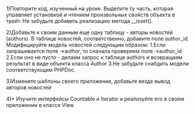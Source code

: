 1)Повторите код, изученный на уроке. Выделите ту часть, которая управляет установкой и чтением произвольных свойств объекта в трейт. Не забудьте добавить реализацию метода __isset().

2)Добавьте к своим данным еще одну таблицу - авторы новостей (authors). В таблице новостей, соответственно, добавите поле author_id. Модифицируйте модель новостей следующим образом:
    1.Если запрашивается поле ->author, то сначала проверяем поле ->author_id
    2.Если оно не пусто - делаем запрос к таблице authors и возвращаем результат в виде объекта класса Author
    3.Не забудьте снабдить модели соответствующим PHPDoc.
    
3)Измените шаблоны своего приложения, добавьте везде вывод авторов новостей

4)* Изучите интерфейсы Countable и Iterator и реализуйте его в своем приложении в классе View